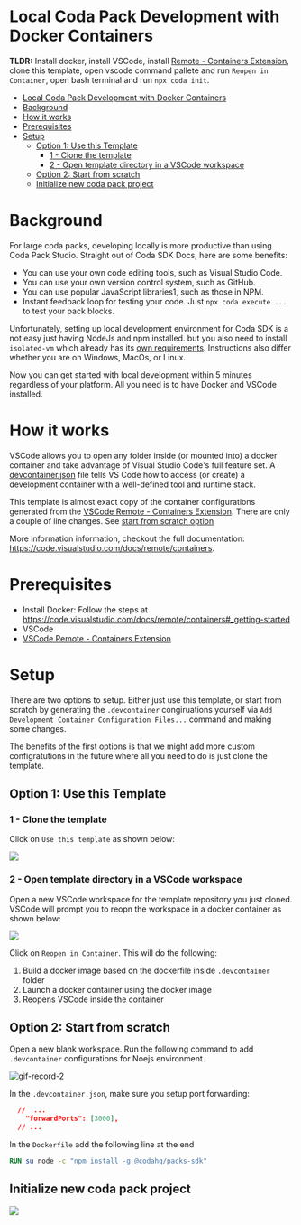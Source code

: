 # Local Coda Pack Development with Docker Containers

**TLDR:** Install docker, install VSCode, install [Remote - Containers Extension](https://marketplace.visualstudio.com/items?itemName=ms-vscode-remote.remote-containers), clone this template, open vscode command pallete and run `Reopen in Container`, open bash terminal and run `npx coda init`. 

- [Local Coda Pack Development with Docker Containers](#local-coda-pack-development-with-docker-containers)
- [Background](#background)
- [How it works](#how-it-works)
- [Prerequisites](#prerequisites)
- [Setup](#setup)
  - [Option 1: Use this Template](#option-1-use-this-template)
    - [1 - Clone the  template](#1---clone-the--template)
    - [2 - Open template directory in a VSCode workspace](#2---open-template-directory-in-a-vscode-workspace)
  - [Option 2: Start from scratch](#option-2-start-from-scratch)
  - [Initialize new coda pack project](#initialize-new-coda-pack-project)

# Background

For large coda packs, developing locally is more productive than using Coda Pack Studio. Straight out of Coda SDK Docs, here are some benefits: 

* You can use your own code editing tools, such as Visual Studio Code.
* You can use your own version control system, such as GitHub.
* You can use popular JavaScript libraries1, such as those in NPM.
* Instant feedback loop for testing your code. Just `npx coda execute ...` to test your pack blocks. 

Unfortunately, setting up local development environment for Coda SDK is a not easy just having NodeJs and npm installed. but you also need to install `isolated-vm` which already has its [own requirements](https://github.com/laverdet/isolated-vm#requirements). Instructions also differ whether you are on Windows, MacOs, or Linux. 

Now you can get started with local development within 5 minutes regardless of your platform. All you need is to have Docker and VSCode installed. 

# How it works

VSCode allows you to open any folder inside (or mounted into) a docker container and take advantage of Visual Studio Code's full feature set. A [devcontainer.json](/.devcontainer/devcontainer.json) file tells VS Code how to access (or create) a development container with a well-defined tool and runtime stack.

This template is almost exact copy of the container configurations generated from the [VSCode Remote - Containers Extension](https://marketplace.visualstudio.com/items?itemName=ms-vscode-remote.remote-containers). There are only a couple of line changes. See [start from scratch option](#option-2-start-from-scratch)

More information information, checkout the full documentation: https://code.visualstudio.com/docs/remote/containers. 

# Prerequisites

* Install Docker: Follow the steps at https://code.visualstudio.com/docs/remote/containers#_getting-started
* VSCode
* [VSCode Remote - Containers Extension](https://marketplace.visualstudio.com/items?itemName=ms-vscode-remote.remote-containers) 

# Setup

There are two options to setup. Either just use this template, or start from scratch by generating the `.devcontainer` congiruations yourself via `Add Development Container Configuration Files...` command and making some changes. 

The benefits of the first options is that we might add more custom configratutions in the future where all you need to do is just clone the template. 

## Option 1: Use this Template 

### 1 - Clone the  template

Click on `Use this template` as shown below: 

![](https://user-images.githubusercontent.com/3461501/181458534-fa965a5d-b4ac-4693-99d1-651e2f780e64.png)

### 2 - Open template directory in a VSCode workspace

Open a new VSCode workspace for the template repository you just cloned. VSCode will prompt you to reopn the workspace in a docker container as shown below: 

![](https://user-images.githubusercontent.com/3461501/181879418-cf58f09f-4e4c-4af1-8a6c-b359e4af62ae.png)
<!-- https://user-images.githubusercontent.com/3461501/181745855-4cd4177e-e2f6-4166-9cf1-195e3de25782.png -->

Click on `Reopen in Container`. This will do the following: 

1. Build a docker image based on the dockerfile inside `.devcontainer` folder
2. Launch a docker container using the docker image
3. Reopens VSCode inside the container

## Option 2: Start from scratch

Open a new blank workspace. Run the following command to add `.devcontainer` configurations for Noejs environment. 

![gif-record-2](https://user-images.githubusercontent.com/3461501/181899898-c8b6163a-07fe-4069-a8ab-02a35171d3e7.gif)

In the `.devcontainer.json`, make sure you setup port forwarding:

```json
  //  ...
	"forwardPorts": [3000],
  // ...
```

In the `Dockerfile` add the following line at the end 

```Dockerfile
RUN su node -c "npm install -g @codahq/packs-sdk"
```


## Initialize new coda pack project

![](https://user-images.githubusercontent.com/3461501/181888989-987f829b-c074-4f57-85d0-e6bf6409adea.gif)

